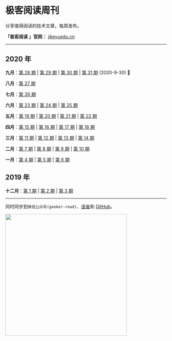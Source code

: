 # 极客阅读周刊

分享值得阅读的技术文章，每周发布。

**「极客阅读 」官网：** [jikeyuedu.cn](https://jikeyuedu.cn)

---

## 2020 年

**九月**：[第 28 期](https://github.com/geeker-read/weekly_issues/blob/master/docs/issue-28.md) | [第 29 期](https://github.com/geeker-read/weekly_issues/blob/master/docs/issue-29.md) | [第 30 期](https://github.com/geeker-read/weekly_issues/blob/master/docs/issue-30.md) | [第 31 期](https://github.com/geeker-read/weekly_issues/blob/master/docs/issue-31.md) (2020-9-30) 🐸

**八月**：[第 27 期](https://github.com/geeker-read/weekly_issues/blob/master/docs/issue-27.md)

**七月**：[第 26 期](https://github.com/geeker-read/weekly_issues/blob/master/docs/issue-26.md)

**六月**：[第 23 期](https://github.com/geeker-read/weekly_issues/blob/master/docs/issue-23.md) | [第 24 期](https://github.com/geeker-read/weekly_issues/blob/master/docs/issue-24.md) | [第 25 期](https://github.com/geeker-read/weekly_issues/blob/master/docs/issue-25.md)

**五月**：[第 19 期](https://github.com/geeker-read/weekly_issues/blob/master/docs/issue-19.md) | [第 20 期](https://github.com/geeker-read/weekly_issues/blob/master/docs/issue-20.md) | [第 21 期](https://github.com/geeker-read/weekly_issues/blob/master/docs/issue-21.md) | [第 22 期](https://github.com/geeker-read/weekly_issues/blob/master/docs/issue-22.md)

**四月**：[第 15 期](https://github.com/geeker-read/weekly_issues/blob/master/docs/issue-15.md) | [第 16 期](https://github.com/geeker-read/weekly_issues/blob/master/docs/issue-16.md) | [第 17 期](https://github.com/geeker-read/weekly_issues/blob/master/docs/issue-17.md) | [第 18 期](https://github.com/geeker-read/weekly_issues/blob/master/docs/issue-18.md)

**三月**：[第 11 期](https://github.com/geeker-read/weekly_issues/blob/master/docs/issue-11.md) | [第 12 期](https://github.com/geeker-read/weekly_issues/blob/master/docs/issue-12.md) | [第 13 期](https://github.com/geeker-read/weekly_issues/blob/master/docs/issue-13.md) | [第 14 期](https://github.com/geeker-read/weekly_issues/blob/master/docs/issue-14.md)

**二月**：[第 7 期](https://github.com/geeker-read/weekly_issues/blob/master/docs/issue-7.md) | [第 8 期](https://github.com/geeker-read/weekly_issues/blob/master/docs/issue-8.md) | [第 9 期](https://github.com/geeker-read/weekly_issues/blob/master/docs/issue-9.md) | [第 10 期](https://github.com/geeker-read/weekly_issues/blob/master/docs/issue-10.md)

**一月**：[第 4 期](https://github.com/geeker-read/weekly_issues/blob/master/docs/issue-4.md) | [第 5 期](https://github.com/geeker-read/weekly_issues/blob/master/docs/issue-5.md) | [第 6 期](https://github.com/geeker-read/weekly_issues/blob/master/docs/issue-6.md)

## 2019 年

**十二月**：[第 1 期](https://github.com/geeker-read/weekly_issues/blob/master/docs/issue-1.md) | [第 2 期](https://github.com/geeker-read/weekly_issues/blob/master/docs/issue-2.md) | [第 3 期](https://github.com/geeker-read/weekly_issues/blob/master/docs/issue-3.md)

---

同时同步到`微信公众号(geeker-read)`、[语雀](https://www.yuque.com/books/share/8cc684ae-4d87-483b-82e5-5128e32d4cef?#)和 [GitHub](https://github.com/geeker-read/weekly_issues)。

<img src="https://geeker-cdn.devhub.top/assets/geeker-read-wx-qr-code-v2.png" width="380">
